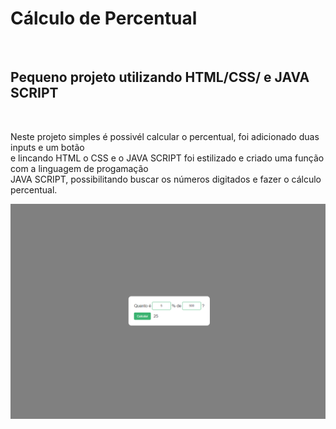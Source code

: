<h1> Cálculo de Percentual </h1>
<br>
<h2> Pequeno projeto utilizando HTML/CSS/ e JAVA SCRIPT </h2>

<br>

<p>Neste projeto simples é possivél calcular o percentual, foi adicionado duas inputs e um botão <br>
e lincando  HTML o CSS e o JAVA SCRIPT foi estilizado e criado uma função com a linguagem de progamação <br>
JAVA SCRIPT, possibilitando buscar os números digitados e fazer o cálculo percentual.</p>


<img src="https://github.com/Damatta22/aplicativo-calculo--/blob/a6e41038e8265ed81d0da0852f2534d150cea1b7/Cauculadora%20%25.PNG">
